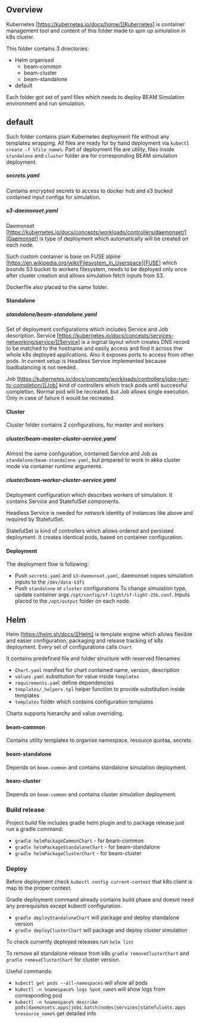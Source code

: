 Overview
--
Kubernetes [https://kubernetes.io/docs/home/][Kubernetes] is container management tool and content of this folder made to spin up 
simulation in k8s cluster.
  
This folder contains 3 directories:
 - Helm organised
    - beam-common
    - beam-cluster
    - beam-standalone
 - default

Each folder got set of yaml files which needs to deploy BEAM Simulation environment and run simulation.

## default
Such folder contains plain Kubernetes deployment file without any templates wrapping. All files are ready 
for by hand deployment via `kubectl create -f %file_name%`.
Part of deployment file are utility, files inside `standalone` and `cluster` folder are for corresponding BEAM simulation deployment.

##### secrets.yaml
Contains encrypted secrets to access to docker hub and s3 bucked contained input configs for simulation.  

##### s3-daemonset.yaml
Daemonset [https://kubernetes.io/docs/concepts/workloads/controllers/daemonset/][Daemonset] is type of deployment
which automatically will be created on each node.

Such custom container is base on FUSE alpine [https://en.wikipedia.org/wiki/Filesystem_in_Userspace][FUSE] which bounds
S3 bucket to workers filesystem, needs to be deployed only once after cluster creation and allows simulation fetch inputs
from S3. 

Dockerfile also placed to the same folder.

#### Standalone

##### standalone/beam-standalone.yaml
Set of deployment configurations which includes Service and Job description.
Service [https://kubernetes.io/docs/concepts/services-networking/service/][Service] is a logical layout which creates DNS record to be matched 
to the hostname and easily access and find it across thw whole k8s deployed applications. 
Also it exposes ports to access from other pods. In current setup is Headless Service implemented because loadbalancing is not needed.

Job [https://kubernetes.io/docs/concepts/workloads/controllers/jobs-run-to-completion/][Job] kind of controllers which track pods until 
successful completion. Normal pod will be recreated, but Job allows single execution. Only in case of failure it would be recreated. 

#### Cluster
Cluster folder contains 2 configurations, for master and workers

##### cluster/beam-master-cluster-service.yaml
Almost the same configuration, contained Service and Job as `standalone/beam-standalone.yaml`, but prepared to work in 
akka cluster mode via container runtime arguments.

##### cluster/beam-worker-cluster-service.yaml
Deployment configuration which describes workers of simulation. It contains Service and StatefulSet components.

Headless Service is needed for network identity of instances like above and required by StatefulSet.

StatefulSet is kind of controllers which allows ordered and persisted deployment. It creates identical pods, 
based on container configuration.

#### Deployment

The deployment flow is following:
   - Push `secrets.yaml` and `s3-daemonset.yaml`, daemonset copies simulation inputs to the `/dev/data-s3fs`
   - Push `standalone` or `cluster` configurations
To change simulation type, update container args `/opt/config/sf-light/sf-light-25k.conf`.
Inputs placed to the `/opt/output` folder on each node.

Helm
--
Helm [https://helm.sh/docs/][Helm] is template engine which allows flexible and 
easier configuration, packaging and release tracking of k8s deployment. Every set of configurations calls `Chart`

It contains predefined file and folder structure with reserved filenames:
 - `Chart.yaml` manifest for chart contained name, version, description
 - `values.yaml` substitution for value inside `templates`
 - `requirements.yaml` define dependencies
 - `templates/_helpers.tpl` helper function to provide substitution inside templates
 - `templates` folder which contains configuration templates

Charts supports hierarchy and value overriding.

#### beam-common
Contains utility templates to organise namespace, resource quotas, secrets. 

#### beam-standalone
Depends on `beam-common` and contains standalone simulation deployment.

#### beam-cluster
Depends on `beam-common` and contains cluster simulation deployment.

### Build release
Project build file includes gradle helm plugin and to package release just run a gradle command:
- `gradle helmPackageCommonChart` - for beam-common 
- `gradle helmPackageStandaloneChart` - for beam-standalone 
- `gradle helmPackageClusterChart` - for beam-cluster
 
### Deploy
Before deployment check `kubectl config current-context` that k8s client is map to the proper context.

Gradle deployment command already contains build phase and doesnt need any prerequisites except kubectl configuration.

- `gradle deployStandaloneChart` will package and deploy standalone version
- `gradle deployClusterChart`  will package and deploy cluster simulation

To check currently deployed releases run `helm list`

To remove all standalone release from k8s `gradle removeClusterChart` and `gradle removeClusterChart` for cluster version.

Useful commands:
 - `kubectl get pods --all-namespaces` will show all pods
 - `kubectl -n %namespace% logs %pod_name%` will show logs from corresponding pod
 - `kubectl -n %namespace% describe pods|daemonsets.apps|jobs.batch|nodes|services|statefulsets.apps %resource_name%` get detailed info

[Daemonset]: https://kubernetes.io/docs/concepts/workloads/controllers/daemonset/

[FUSE]: https://en.wikipedia.org/wiki/Filesystem_in_Userspace

[Service]: https://kubernetes.io/docs/concepts/services-networking/service/

[Job]: https://kubernetes.io/docs/concepts/workloads/controllers/jobs-run-to-completion/

[Helm]: https://helm.sh/docs/

[Kubernetes]: https://kubernetes.io/docs/home/